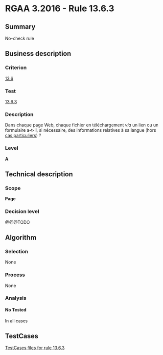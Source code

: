 # RGAA 3.2016 - Rule 13.6.3

## Summary
No-check rule


## Business description

### Criterion
[13.6](http://references.modernisation.gouv.fr/rgaa-accessibilite/criteres.html#crit-13-6)

### Test
[13.6.3](http://references.modernisation.gouv.fr/rgaa-accessibilite/criteres.html#test-13-6-3)

### Description
<div lang="fr">Dans chaque page Web, chaque fichier en t&#xE9;l&#xE9;chargement <i>via</i> un lien ou un formulaire a-t-il, si n&#xE9;cessaire, des informations relatives &#xE0; sa langue (hors <a href="http://references.modernisation.gouv.fr/rgaa-accessibilite/cas-particuliers.html#cp-13-6" title="Cas particuliers pour le crit&#xE8;re 13.6">cas particuliers</a>)&nbsp;?</div>

### Level
**A**


## Technical description

### Scope
**Page**

### Decision level
@@@TODO


## Algorithm

### Selection
None

### Process
None

### Analysis

#### No Tested
In all cases


##  TestCases

[TestCases files for rule 13.6.3](https://github.com/Asqatasun/Asqatasun/tree/develop/rules/rules-rgaa3.2016/src/test/resources/testcases/rgaa32016/Rgaa32016Rule130603/)



